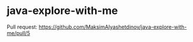# java-explore-with-me
Pull request: https://github.com/MaksimAlyashetdinov/java-explore-with-me/pull/5
